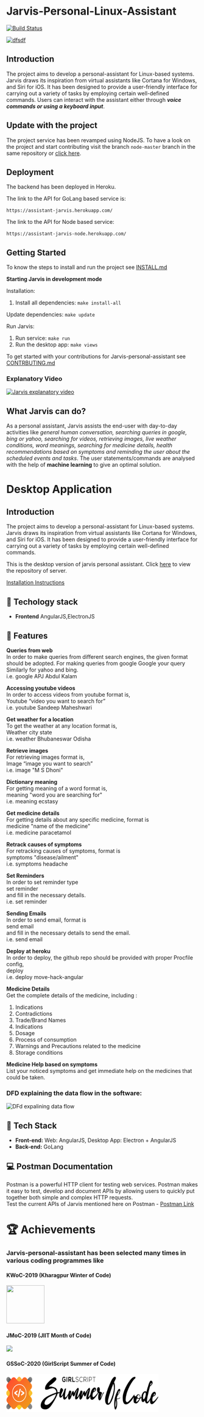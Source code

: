 # Jarvis-Personal-Linux-Assistant

[![Build Status](https://travis-ci.com/Harkishen-Singh/Jarvis-personal-assistant.svg?branch=master)](https://travis-ci.com/Harkishen-Singh/Jarvis-personal-assistant)

[![dfsdf](https://files.gitter.im/COSS-Jarvis/community/euO1/tumblr_nrqm32yH3W1r6xm5co1_1280.gif)](https://gitter.im/COSS-Jarvis/community)

## Introduction

The project aims to develop a personal-assistant for Linux-based systems. Jarvis draws its inspiration from virtual assistants like Cortana for Windows, and Siri for iOS. It has been designed to provide a user-friendly interface for carrying out a variety of tasks by employing certain well-defined commands. Users can interact with the assistant either through ***voice commands or using a keyboard input***.

## Update with the project
The project service has been revamped using NodeJS. To have a look on the project and start contributing visit the branch `node-master` branch in the same repository or [click here](https://github.com/Harkishen-Singh/Jarvis-personal-assistant/tree/node-master).

## Deployment
The backend has been deployed in Heroku. 

The link to the API for GoLang based service is:
```
https://assistant-jarvis.herokuapp.com/
```
The link to the API for Node based service:
```
https://assistant-jarvis-node.herokuapp.com/
```

## Getting Started

To know the steps to install and run the project see [INSTALL.md](https://github.com/Harkishen-Singh/Jarvis-personal-assistant/blob/master/INSTALL.md)

**Starting Jarvis in development mode**

Installation:

1. Install all dependencies: `make install-all`

Update dependencies: `make update`

Run Jarvis:

1. Run service: `make run`
2. Run the desktop app: `make views`

To get started with your contributions for Jarvis-personal-assistant see [CONTRBUTING.md](https://github.com/Harkishen-Singh/Jarvis-personal-assistant/blob/master/CONTRIBUTING.md)

### Explanatory Video
[![Jarvis explanatory video](https://files.gitter.im/Harkishen-Singh/QIzs/Screenshot-_38_.png)](https://youtu.be/jztI_iN82RY)

## What Jarvis can do?

As a personal assistant, Jarvis assists the end-user with day-to-day activities like *general human conversation, searching queries in google, bing or yahoo, searching for videos, retrieving images, live weather conditions, word meanings, searching for medicine details, health recommendations based on symptoms and reminding the user about the scheduled events and tasks*. The user statements/commands are analysed with the help of **machine learning** to give an optimal solution.

# Desktop Application

## Introduction

The project aims to develop a personal-assistant for Linux-based systems. Jarvis draws its inspiration from virtual assistants like Cortana for Windows, and Siri for iOS. It has been designed to provide a user-friendly interface for carrying out a variety of tasks by employing certain well-defined commands.

This is the desktop version of jarvis personal assistant. Click [here](http://github.com/Harkishen-Singh/Jarvis-Personal-Assistant) to view the repository of server.

[Installation Instructions](https://github.com/muskankhedia/Jarvis-Desktop/blob/master/INSTALL.md)

## :wrench: Techology stack
* **Frontend** AngularJS,ElectronJS

## :rocket: Features 

**Queries from web**<br/>
In order to make queries from different search engines, the given format should be adopted.
For making queries from google
Google your query<br/>
Similarly for yahoo and bing.<br/>
i.e. google APJ Abdul Kalam

**Accessing youtube videos**<br/>
In order to access videos from youtube format is,<br/>
Youtube “video you want to search for”<br/>
i.e. youtube Sandeep Maheshwari

**Get weather for a location**<br/>
To get the weather at any location format is,<br/>
Weather city state<br/>
i.e. weather Bhubaneswar Odisha

**Retrieve images**<br/>
For retrieving images format is,<br/>
Image “image you want to search”<br/>
i.e. image "M S Dhoni"

**Dictionary meaning**<br/>
For getting meaning of a word format is,<br/>
meaning "word you are searching for"<br/>
i.e. meaning ecstasy

**Get medicine details**</br>
For getting details about any specific medicine, format is<br/>
medicine "name of the medicine"<br/>
i.e. medicine paracetamol

**Retrack causes of symptoms**<br/>
For retracking causes of symptoms, format is<br/>
symptoms "disease/ailment"<br/>
i.e. symptoms headache

**Set Reminders**<br/>
In order to set reminder type<br/>
set reminder<br/>
and fill in the necessary details.<br/>
i.e. set reminder 

**Sending Emails**<br/>
In order to send email, format is<br/>
send email<br/>
and fill in the necessary details to send the email.<br/>
i.e. send email

**Deploy at heroku**<br/>
In order to deploy, the github repo should be provided with proper Procfile config,<br/>
deploy <name of repo><br/>
i.e. deploy move-hack-angular

**Medicine Details**<br/>
Get the complete details of the medicine, including :
1. Indications
2. Contradictions
3. Trade/Brand Names
4. Indications
5. Dosage
6. Process of consumption
7. Warnings and Precautions related to the medicine
8. Storage conditions

**Medicine Help based on symptoms**<br/>
List your noticed symptoms and get immediate help on the medicines that could be taken.

### DFD explaining the data flow in the software:<br>
![DFd expalining data flow](https://files.gitter.im/muskankhedia/inED/moqup-_1_.png)

## :wrench: Tech Stack

* **Front-end:**  Web: AngularJS, Desktop App: Electron + AngularJS
* **Back-end:** GoLang
## :computer: Postman Documentation
Postman is a powerful HTTP client for testing web services. Postman makes it easy to test, develop and document APIs by allowing users to quickly put together both simple and complex HTTP requests. <br/>
Test the current APIs of Jarvis mentioned here on Postman - [Postman Link](https://documenter.getpostman.com/view/6521254/SzKZrvTu?version=latest)

#  :trophy: Achievements
 ### Jarvis-personal-assistant has been selected many times in various coding programmes like 
  
 #### KWoC-2019 (Kharagpur Winter of Code)
[<img src="https://miro.medium.com/max/585/1*IyO7IeMmLgTe0sgwR0Koeg.jpeg" width="100" height="100" />](https://wiki.metakgp.org/w/Kharagpur_Winter_of_Code)


#### JMoC-2019 (JIIT Month of Code)
[<img src="https://jmoc.jodc.tech/logo.png"/>](https://jmoc.jodc.tech/)


#### GSSoC-2020 (GirlScript Summer of Code)
[<img src="https://raw.githubusercontent.com/GirlScriptSummerOfCode/MentorshipProgram/master/GSsoc%20Type%20Logo%20Black.png" width="400" height="100" />](https://www.gssoc.tech/index.html)
